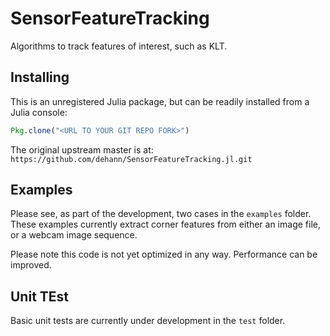 # SensorFeatureTracking
Algorithms to track features of interest, such as KLT.

## Installing

This is an unregistered Julia package, but can be readily installed from a Julia console:
```julia
Pkg.clone("<URL TO YOUR GIT REPO FORK>")
```

The original upstream master is at: `https://github.com/dehann/SensorFeatureTracking.jl.git`


## Examples

Please see, as part of the development, two cases in the `examples` folder. These examples currently extract corner features from either an image file, or a webcam image sequence.

Please note this code is not yet optimized in any way. Performance can be improved.

## Unit TEst

Basic unit tests are currently under development in the `test` folder.
